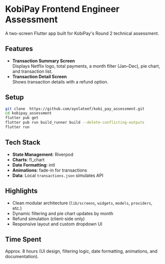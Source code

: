 # KobiPay Frontend Engineer Assessment

A two-screen Flutter app built for KobiPay's Round 2 technical assessment.

## Features

- **Transaction Summary Screen**  
  Displays Netflix logo, total payments, a month filter (Jan–Dec), pie chart, and transaction list.
- **Transaction Detail Screen**  
  Shows transaction details with a refund option.

## Setup

```bash
git clone  https://github.com/ayolateef/kobi_pay_assessment.git
cd kobipay_assessment
flutter pub get
flutter pub run build_runner build --delete-conflicting-outputs
flutter run
```


## Tech Stack

- **State Management**: Riverpod
- **Charts**: fl_chart
- **Date Formatting**: intl
- **Animations**: fade-in for transactions
- **Data**: Local `transactions.json` simulates API

## Highlights

- Clean modular architecture (`lib/screens`, `widgets`, `models`, `providers`, etc.)
- Dynamic filtering and pie chart updates by month
- Refund simulation (client-side only)
- Responsive layout and custom dropdown UI

## Time Spent

Approx. 8 hours (UI design, filtering logic, date formatting, animations, and documentation).